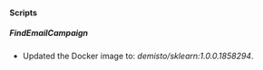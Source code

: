 
#### Scripts

##### FindEmailCampaign

- Updated the Docker image to: *demisto/sklearn:1.0.0.1858294*.
